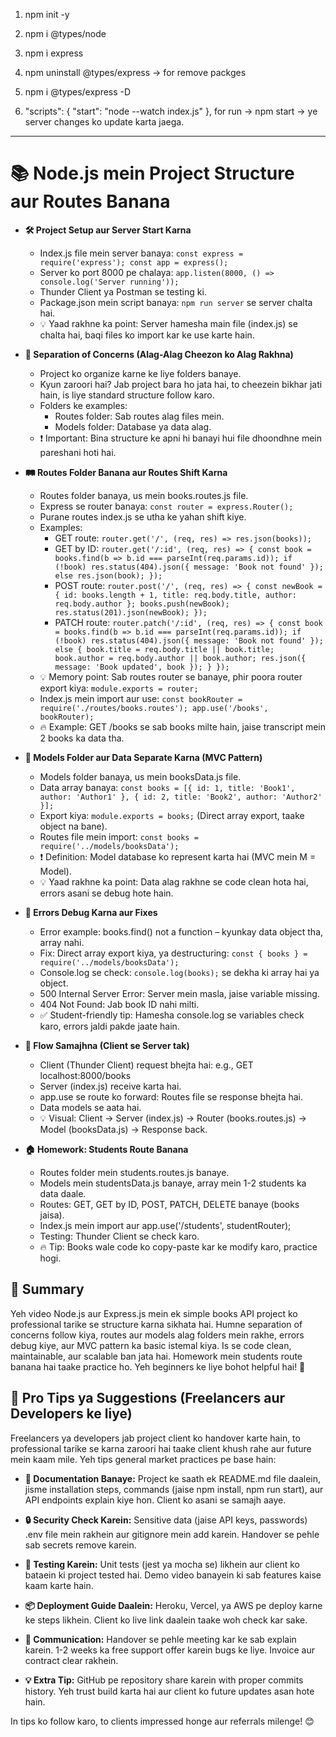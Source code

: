 1. npm init -y
2. npm i @types/node
3. npm i express
4. npm uninstall @types/express -> for remove packges
5. npm i @types/express -D

6.  "scripts": {
    "start": "node --watch index.js"
  },
for run -> npm start -> ye server changes ko update karta jaega.

---------------------------------------------------------------------------
# 📚 Node.js mein Project Structure aur Routes Banana

- **🛠️ Project Setup aur Server Start Karna**
  - Index.js file mein server banaya: `const express = require('express'); const app = express();`
  - Server ko port 8000 pe chalaya: `app.listen(8000, () => console.log('Server running'));`
  - Thunder Client ya Postman se testing ki.
  - Package.json mein script banaya: `npm run server` se server chalta hai.
  - 💡 Yaad rakhne ka point: Server hamesha main file (index.js) se chalta hai, baqi files ko import kar ke use karte hain.

- **🔑 Separation of Concerns (Alag-Alag Cheezon ko Alag Rakhna)**
  - Project ko organize karne ke liye folders banaye.
  - Kyun zaroori hai? Jab project bara ho jata hai, to cheezein bikhar jati hain, is liye standard structure follow karo.
  - Folders ke examples:
    - Routes folder: Sab routes alag files mein.
    - Models folder: Database ya data alag.
  - ❗ Important: Bina structure ke apni hi banayi hui file dhoondhne mein pareshani hoti hai.

- **🛤️ Routes Folder Banana aur Routes Shift Karna**
  - Routes folder banaya, us mein books.routes.js file.
  - Express se router banaya: `const router = express.Router();`
  - Purane routes index.js se utha ke yahan shift kiye.
  - Examples:
    - GET route: `router.get('/', (req, res) => res.json(books));`
    - GET by ID: `router.get('/:id', (req, res) => { const book = books.find(b => b.id === parseInt(req.params.id)); if (!book) res.status(404).json({ message: 'Book not found' }); else res.json(book); });`
    - POST route: `router.post('/', (req, res) => { const newBook = { id: books.length + 1, title: req.body.title, author: req.body.author }; books.push(newBook); res.status(201).json(newBook); });`
    - PATCH route: `router.patch('/:id', (req, res) => { const book = books.find(b => b.id === parseInt(req.params.id)); if (!book) res.status(404).json({ message: 'Book not found' }); else { book.title = req.body.title || book.title; book.author = req.body.author || book.author; res.json({ message: 'Book updated', book }); } });`
  - 💡 Memory point: Sab routes router se banaye, phir poora router export kiya: `module.exports = router;`
  - Index.js mein import aur use: `const bookRouter = require('./routes/books.routes'); app.use('/books', bookRouter);`
  - 🔥 Example: GET /books se sab books milte hain, jaise transcript mein 2 books ka data tha.

- **💾 Models Folder aur Data Separate Karna (MVC Pattern)**
  - Models folder banaya, us mein booksData.js file.
  - Data array banaya: `const books = [{ id: 1, title: 'Book1', author: 'Author1' }, { id: 2, title: 'Book2', author: 'Author2' }];`
  - Export kiya: `module.exports = books;` (Direct array export, taake object na bane).
  - Routes file mein import: `const books = require('../models/booksData');`
  - ❗ Definition: Model database ko represent karta hai (MVC mein M = Model).
  - 💡 Yaad rakhne ka point: Data alag rakhne se code clean hota hai, errors asani se debug hote hain.

- **🛑 Errors Debug Karna aur Fixes**
  - Error example: books.find() not a function – kyunkay data object tha, array nahi.
  - Fix: Direct array export kiya, ya destructuring: `const { books } = require('../models/booksData');`
  - Console.log se check: `console.log(books);` se dekha ki array hai ya object.
  - 500 Internal Server Error: Server mein masla, jaise variable missing.
  - 404 Not Found: Jab book ID nahi milti.
  - ✅ Student-friendly tip: Hamesha console.log se variables check karo, errors jaldi pakde jaate hain.

- **🔄 Flow Samajhna (Client se Server tak)**
  - Client (Thunder Client) request bhejta hai: e.g., GET localhost:8000/books
  - Server (index.js) receive karta hai.
  - app.use se route ko forward: Routes file se response bhejta hai.
  - Data models se aata hai.
  - 💡 Visual: Client → Server (index.js) → Router (books.routes.js) → Model (booksData.js) → Response back.

- **🏠 Homework: Students Route Banana**
  - Routes folder mein students.routes.js banaye.
  - Models mein studentsData.js banaye, array mein 1-2 students ka data daale.
  - Routes: GET, GET by ID, POST, PATCH, DELETE banaye (books jaisa).
  - Index.js mein import aur app.use('/students', studentRouter);
  - Testing: Thunder Client se check karo.
  - 🔥 Tip: Books wale code ko copy-paste kar ke modify karo, practice hogi.

## 📝 Summary

Yeh video Node.js aur Express.js mein ek simple books API project ko professional tarike se structure karna sikhata hai. Humne separation of concerns follow kiya, routes aur models alag folders mein rakhe, errors debug kiye, aur MVC pattern ka basic istemal kiya. Is se code clean, maintainable, aur scalable ban jata hai. Homework mein students route banana hai taake practice ho. Yeh beginners ke liye bohot helpful hai! 🌟

## 💼 Pro Tips ya Suggestions (Freelancers aur Developers ke liye)

Freelancers ya developers jab project client ko handover karte hain, to professional tarike se karna zaroori hai taake client khush rahe aur future mein kaam mile. Yeh tips general market practices pe base hain:

- **📄 Documentation Banaye:** Project ke saath ek README.md file daalein, jisme installation steps, commands (jaise npm install, npm run start), aur API endpoints explain kiye hon. Client ko asani se samajh aaye.
  
- **🔒 Security Check Karein:** Sensitive data (jaise API keys, passwords) .env file mein rakhein aur gitignore mein add karein. Handover se pehle sab secrets remove karein.

- **🧪 Testing Karein:** Unit tests (jest ya mocha se) likhein aur client ko bataein ki project tested hai. Demo video banayein ki sab features kaise kaam karte hain.

- **📦 Deployment Guide Daalein:** Heroku, Vercel, ya AWS pe deploy karne ke steps likhein. Client ko live link daalein taake woh check kar sake.

- **🤝 Communication:** Handover se pehle meeting kar ke sab explain karein. 1-2 weeks ka free support offer karein bugs ke liye. Invoice aur contract clear rakhein.

- **💡 Extra Tip:** GitHub pe repository share karein with proper commits history. Yeh trust build karta hai aur client ko future updates asan hote hain.

In tips ko follow karo, to clients impressed honge aur referrals milenge! 😊